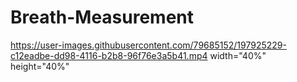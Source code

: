 # Breath-Measurement

https://user-images.githubusercontent.com/79685152/197925229-c12eadbe-dd98-4116-b2b8-96f76e3a5b41.mp4 width="40%" height="40%"

